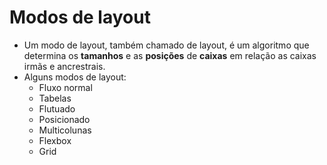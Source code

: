 # Modos de layout

- Um modo de layout, também chamado de layout, é um algoritmo que determina os **tamanhos** e as **posições** de **caixas** em relação as caixas irmãs e ancrestrais.
- Alguns modos de layout:
  - Fluxo normal
  - Tabelas
  - Flutuado
  - Posicionado
  - Multicolunas
  - Flexbox
  - Grid
